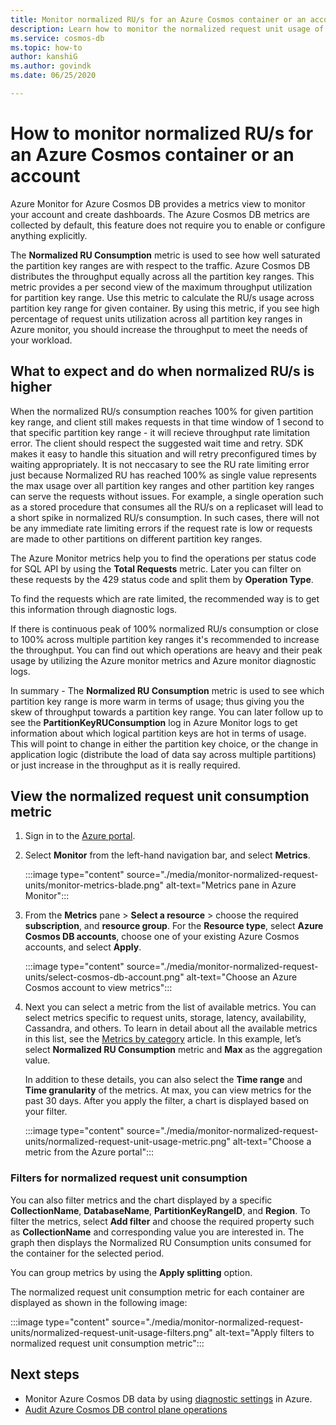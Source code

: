 ```yaml
---
title: Monitor normalized RU/s for an Azure Cosmos container or an account
description: Learn how to monitor the normalized request unit usage of an operation in Azure Cosmos DB. Owners of an Azure Cosmos DB account can understand which operations are consuming more request units. 
ms.service: cosmos-db
ms.topic: how-to
author: kanshiG   
ms.author: govindk
ms.date: 06/25/2020

---
```


# How to monitor normalized RU/s for an Azure Cosmos container or an account

Azure Monitor for Azure Cosmos DB provides a metrics view to monitor your account and create dashboards. The Azure Cosmos DB metrics are collected by default, this feature does not require you to enable or configure anything explicitly.

The **Normalized RU Consumption** metric is used to see how well saturated the  partition key ranges are  with respect to the traffic. Azure Cosmos DB distributes the throughput equally across all the partition key ranges. This metric provides a per second view of the maximum throughput utilization for partition key range. Use this metric to calculate the RU/s usage across partition key range for given container. By using this metric, if you see high percentage of request units utilization across all partition key ranges in Azure monitor, you should increase the throughput to meet the needs of your workload. 

## What to expect and do when normalized RU/s is higher

When the normalized RU/s consumption reaches 100% for given partition key range, and client  still makes requests in that time window of 1 second to that specific partition key range - it will recieve throughput rate limitation error. The client should respect the suggested wait time and retry. SDK makes it easy to handle this situation and will retry preconfigured times by waiting appropriately.  It is not neccasary to see the RU rate limiting error just because Normalized RU has reached 100% as single value represents the max usage over all partition key ranges and other partition key ranges can serve the requests without issues. For example, a single operation such as a stored procedure that consumes all the RU/s on a replicaset will lead to a short spike in normalized RU/s consumption. In such cases, there will not be any immediate rate limiting errors if the request rate is low or requests are made to other partitions on different partition key ranges. 

The Azure Monitor metrics help you to find the operations per status code for SQL API by using the **Total Requests** metric. Later you can filter on these requests by the 429 status code and split them by **Operation Type**.  

To find the requests which are rate limited, the recommended way is to get this information through diagnostic logs.

If there is continuous peak of 100% normalized RU/s consumption or close to 100% across multiple partition key ranges it's recommended to increase the throughput. You can find out which operations are heavy and their peak usage by utilizing the Azure monitor metrics and Azure monitor diagnostic logs.

In summary - The **Normalized RU Consumption** metric is  used to see which partition key range is more warm in terms of usage; thus giving you the skew of throughput towards a partition key range. You can later follow up to see the **PartitionKeyRUConsumption** log in Azure Monitor logs to get information about which logical partition keys are hot in terms of usage. This will point to change in either the partition key choice, or the change in application logic (distribute the load of data say across multiple partitions) or just increase in the throughput as it is really required. 



## View the normalized request unit consumption metric

1. Sign in to the [Azure portal](https://portal.azure.com/).

2. Select **Monitor** from the left-hand navigation bar, and select **Metrics**.

   :::image type="content" source="./media/monitor-normalized-request-units/monitor-metrics-blade.png" alt-text="Metrics pane in Azure Monitor":::

3. From the **Metrics** pane > **Select a resource** > choose the required **subscription**, and **resource group**. For the **Resource type**, select **Azure Cosmos DB accounts**, choose one of your existing Azure Cosmos accounts, and select **Apply**.

   :::image type="content" source="./media/monitor-normalized-request-units/select-cosmos-db-account.png" alt-text="Choose an Azure Cosmos account to view metrics":::

4. Next you can select a metric from the list of available metrics. You can select metrics specific to request units, storage, latency, availability, Cassandra, and others. To learn in detail about all the available metrics in this list, see the [Metrics by category](monitor-cosmos-db-reference.md) article. In this example, let’s select **Normalized RU Consumption** metric and **Max** as the aggregation value.

   In addition to these details, you can also select the **Time range** and **Time granularity** of the metrics. At max, you can view metrics for the past 30 days.  After you apply the filter, a chart is displayed based on your filter.

   :::image type="content" source="./media/monitor-normalized-request-units/normalized-request-unit-usage-metric.png" alt-text="Choose a metric from the Azure portal":::

### Filters for normalized request unit consumption

You can also filter metrics and the chart displayed by a specific **CollectionName**, **DatabaseName**, **PartitionKeyRangeID**, and **Region**. To filter the metrics, select **Add filter** and choose the required property such as **CollectionName** and corresponding value you are interested in. The graph then displays the Normalized RU Consumption units consumed for the container for the selected period.  

You can group metrics by using the **Apply splitting** option.  

The normalized request unit consumption metric for each container are displayed as shown in the following image:

:::image type="content" source="./media/monitor-normalized-request-units/normalized-request-unit-usage-filters.png" alt-text="Apply filters to normalized request unit consumption metric":::

## Next steps

* Monitor Azure Cosmos DB data by using [diagnostic settings](cosmosdb-monitor-resource-logs.md) in Azure.
* [Audit Azure Cosmos DB control plane operations](audit-control-plane-logs.md)
